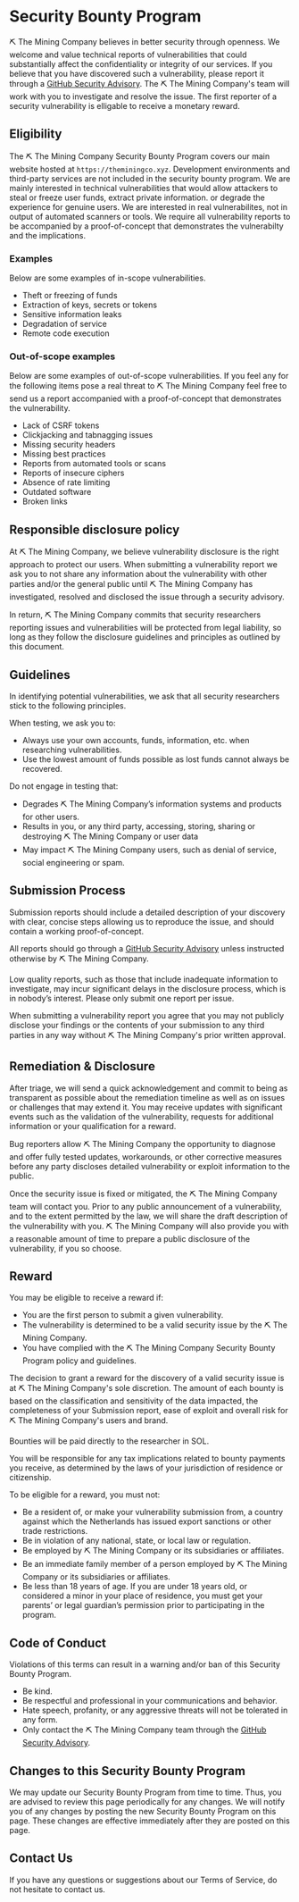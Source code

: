 # Security Bounty Program

⛏ The Mining Company believes in better security through openness. We welcome and value technical reports of vulnerabilities that could substantially affect the confidentiality or integrity of our services. If you believe that you have discovered such a vulnerability, please report it through a [GitHub Security Advisory](https://github.com/theminingco/.github/security/advisories/new). The ⛏ The Mining Company's team will work with you to investigate and resolve the issue. The first reporter of a security vulnerability is elligable to receive a monetary reward.

## Eligibility

The ⛏ The Mining Company Security Bounty Program covers our main website hosted at `https://theminingco.xyz`. Development environments and third-party services are not included in the security bounty program. We are mainly interested in technical vulnerabilities that would allow attackers to steal or freeze user funds, extract private information. or degrade the experience for genuine users. We are interested in real vulnerabilites, not in output of automated scanners or tools. We require all vulnerability reports to be accompanied by a proof-of-concept that demonstrates the vulnerabilty and the implications.

### Examples

Below are some examples of in-scope vulnerabilities.

* Theft or freezing of funds
* Extraction of keys, secrets or tokens
* Sensitive information leaks
* Degradation of service
* Remote code execution

### Out-of-scope examples

Below are some examples of out-of-scope vulnerabilities. If you feel any for the following items pose a real threat to ⛏ The Mining Company feel free to send us a report accompanied with a proof-of-concept that demonstrates the vulnerability.

* Lack of CSRF tokens
* Clickjacking and tabnagging issues
* Missing security headers
* Missing best practices
* Reports from automated tools or scans
* Reports of insecure ciphers
* Absence of rate limiting
* Outdated software
* Broken links

## Responsible disclosure policy

At ⛏ The Mining Company, we believe vulnerability disclosure is the right approach to protect our users. When submitting a vulnerability report we ask you to not share any information about the vulnerability with other parties and/or the general public until ⛏ The Mining Company has investigated, resolved and disclosed the issue through a security advisory.

In return, ⛏ The Mining Company commits that security researchers reporting issues and vulnerabilities will be protected from legal liability, so long as they follow the disclosure guidelines and principles as outlined by this document.

## Guidelines

In identifying potential vulnerabilities, we ask that all security researchers stick to the following principles.

When testing, we ask you to:
* Always use your own accounts, funds, information, etc. when researching vulnerabilities.
* Use the lowest amount of funds possible as lost funds cannot always be recovered.

Do not engage in testing that:
* Degrades ⛏ The Mining Company’s information systems and products for other users.
* Results in you, or any third party, accessing, storing, sharing or destroying ⛏ The Mining Company or user data
* May impact ⛏ The Mining Company users, such as denial of service, social engineering or spam.

## Submission Process

Submission reports should include a detailed description of your discovery with clear, concise steps allowing us to reproduce the issue, and should contain a working proof-of-concept.

All reports should go through a [GitHub Security Advisory](https://github.com/theminingco/.github/security/advisories/new) unless instructed otherwise by ⛏ The Mining Company.

Low quality reports, such as those that include inadequate information to investigate, may incur significant delays in the disclosure process, which is in nobody’s interest. Please only submit one report per issue.

When submitting a vulnerability report you agree that you may not publicly disclose your findings or the contents of your submission to any third parties in any way without ⛏ The Mining Company's prior written approval.

## Remediation & Disclosure

After triage, we will send a quick acknowledgement and commit to being as transparent as possible about the remediation timeline as well as on issues or challenges that may extend it. You may receive updates with significant events such as the validation of the vulnerability, requests for additional information or your qualification for a reward.

Bug reporters allow ⛏ The Mining Company the opportunity to diagnose and offer fully tested updates, workarounds, or other corrective measures before any party discloses detailed vulnerability or exploit information to the public.

Once the security issue is fixed or mitigated, the ⛏ The Mining Company team will contact you. Prior to any public announcement of a vulnerability, and to the extent permitted by the law, we will share the draft description of the vulnerability with you. ⛏ The Mining Company will also provide you with a reasonable amount of time to prepare a public disclosure of the vulnerability, if you so choose.

## Reward

You may be eligible to receive a reward if:
* You are the first person to submit a given vulnerability.
* The vulnerability is determined to be a valid security issue by the ⛏ The Mining Company.
* You have complied with the ⛏ The Mining Company Security Bounty Program policy and guidelines.

The decision to grant a reward for the discovery of a valid security issue is at ⛏ The Mining Company's sole discretion. The amount of each bounty is based on the classification and sensitivity of the data impacted, the completeness of your Submission report, ease of exploit and overall risk for ⛏ The Mining Company's users and brand.

Bounties will be paid directly to the researcher in SOL.

You will be responsible for any tax implications related to bounty payments you receive, as determined by the laws of your jurisdiction of residence or citizenship.

To be eligible for a reward, you must not:
* Be a resident of, or make your vulnerability submission from, a country against which the Netherlands has issued export sanctions or other trade restrictions.
* Be in violation of any national, state, or local law or regulation.
* Be employed by ⛏ The Mining Company or its subsidiaries or affiliates.
* Be an immediate family member of a person employed by ⛏ The Mining Company or its subsidiaries or affiliates.
* Be less than 18 years of age. If you are under 18 years old, or considered a minor in your place of residence, you must get your parents’ or legal guardian’s permission prior to participating in the program.

## Code of Conduct

Violations of this terms can result in a warning and/or ban of this Security Bounty Program.

* Be kind.
* Be respectful and professional in your communications and behavior.
* Hate speech, profanity, or any aggressive threats will not be tolerated in any form.
* Only contact the ⛏ The Mining Company team through the [GitHub Security Advisory](https://github.com/theminingco/.github/security/advisories/new).

## Changes to this Security Bounty Program

We may update our Security Bounty Program from time to time. Thus, you are advised to review this page periodically for any changes. We will notify you of any changes by posting the new Security Bounty Program on this page. These changes are effective immediately after they are posted on this page.

## Contact Us

If you have any questions or suggestions about our Terms of Service, do not hesitate to contact us.
